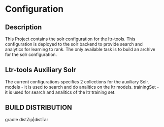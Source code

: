 # Configuration

## Description
This Project contains the solr configuration for the ltr-tools.
This configuration is deployed to the solr backend to provide search and analytics for learning to rank.
The only available task is to build an archive for the solr configuration.  

## Ltr-tools Auxiliary Solr
The current configurations specifies 2 collections for the auxiliary Solr.
models - it is used to search and do analitics on the ltr models.
trainingSet - it is used for search and analitics of the ltr training set.

## BUILD DISTRIBUTION
gradle distZip|distTar




